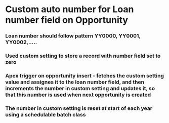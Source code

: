 # Custom auto number for Loan number field on Opportunity

### Loan number should follow pattern YY0000, YY0001, YY0002,.....
### Used custom setting to store a record with number field set to zero
### Apex trigger on opportunity insert - fetches the custom setting value and assignes it to the loan number field, and then increments the number in custom setting and updates it, so that this number is used when next opportunity is created
### The number in custom setting is reset at start of each year using a schedulable batch class